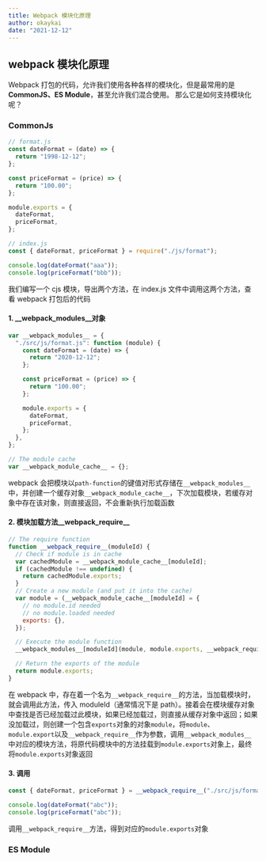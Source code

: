 ```yaml
---
title: Webpack 模块化原理
author: okaykai
date: "2021-12-12"
---
```


## webpack 模块化原理

Webpack 打包的代码，允许我们使用各种各样的模块化，但是最常用的是**CommonJS、ES Module**，甚至允许我们混合使用。 那么它是如何支持模块化呢？

### CommonJs

```js
// format.js
const dateFormat = (date) => {
  return "1998-12-12";
};

const priceFormat = (price) => {
  return "100.00";
};

module.exports = {
  dateFormat,
  priceFormat,
};

// index.js
const { dateFormat, priceFormat } = require("./js/format");

console.log(dateFormat("aaa"));
console.log(priceFormat("bbb"));
```

我们编写一个 cjs 模块，导出两个方法，在 index.js 文件中调用这两个方法，查看 webpack 打包后的代码

#### 1. \_\_webpack_modules\_\_对象

```js
var __webpack_modules__ = {
  "./src/js/format.js": function (module) {
    const dateFormat = (date) => {
      return "2020-12-12";
    };

    const priceFormat = (price) => {
      return "100.00";
    };

    module.exports = {
      dateFormat,
      priceFormat,
    };
  },
};

// The module cache
var __webpack_module_cache__ = {};
```

webpack 会把模块以`path-function`的键值对形式存储在`__webpack_modules__`中，并创建一个缓存对象`__webpack_module_cache__`，下次加载模块，若缓存对象中存在该对象，则直接返回，不会重新执行加载函数

#### 2. 模块加载方法\_\_webpack_require\_\_

```js
// The require function
function __webpack_require__(moduleId) {
  // Check if module is in cache
  var cachedModule = __webpack_module_cache__[moduleId];
  if (cachedModule !== undefined) {
    return cachedModule.exports;
  }
  // Create a new module (and put it into the cache)
  var module = (__webpack_module_cache__[moduleId] = {
    // no module.id needed
    // no module.loaded needed
    exports: {},
  });

  // Execute the module function
  __webpack_modules__[moduleId](module, module.exports, __webpack_require__);

  // Return the exports of the module
  return module.exports;
}
```

在 webpack 中，存在着一个名为`__webpack_require__`的方法，当加载模块时，就会调用此方法，传入 moduleId（通常情况下是 path）。接着会在模块缓存对象中查找是否已经加载过此模块，如果已经加载过，则直接从缓存对象中返回；如果没加载过，则创建一个包含`exports`对象的对象`module`，将`module`、`module.export`以及`__webpack_require__`作为参数，调用`__webpack_modules__`中对应的模块方法，将原代码模块中的方法挂载到`module.exports`对象上，最终将`module.exports`对象返回

#### 3. 调用

```js
const { dateFormat, priceFormat } = __webpack_require__("./src/js/format.js");

console.log(dateFormat("abc"));
console.log(priceFormat("abc"));
```

调用`__webpack_require__`方法，得到对应的`module.exports`对象

### ES Module
